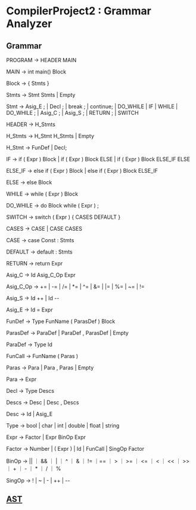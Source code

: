 # CompilerProject2 : Grammar Analyzer



## Grammar 

PROGRAM -> HEADER MAIN


MAIN -> int main() Block

Block -> { Stmts }

Stmts -> Stmt Stmts | Empty

Stmt -> Asig_E ; | Decl ; | break ; | continue; | DO_WHILE | IF | WHILE | DO_WHILE ; | Asig_C ; | Asig_S ; | RETURN ; | SWITCH



HEADER -> H_Stmts

H_Stmts -> H_Stmt H_Stmts | Empty

H_Stmt -> FunDef | Decl;



IF -> if ( Expr ) Block | if ( Expr ) Block ELSE | if ( Expr ) Block ELSE_IF ELSE

ELSE_IF -> else if ( Expr ) Block | else if ( Expr ) Block ELSE_IF

ELSE -> else Block



WHILE -> while ( Expr ) Block

DO_WHILE -> do Block while ( Expr ) ;



SWITCH -> switch ( Expr ) { CASES DEFAULT }



CASES -> CASE | CASE CASES

CASE -> case Const : Stmts

DEFAULT -> default : Stmts



RETURN -> return Expr



Asig_C -> Id Asig_C_Op Expr

Asig_C_Op -> += | -= | /= | *= | ^= | &= | |= | %= | ~= | !=

Asig_S -> Id ++ | Id --

Asig_E -> Id = Expr



FunDef -> Type FunName ( ParasDef ) Block

ParasDef -> ParaDef | ParaDef , ParasDef | Empty

ParaDef -> Type Id




FunCall -> FunName ( Paras )

Paras -> Para | Para , Paras | Empty

Para -> Expr




Decl -> Type Descs

Descs -> Desc | Desc , Descs

Desc -> Id | Asig_E




Type -> bool | char | int | double | float | string

Expr -> Factor | Expr BinOp Expr

Factor -> Number | ( Expr ) | Id | FunCall | SingOp Factor

BinOp -> || ｜ && ｜ | ｜ ^ ｜ & ｜ != ｜== ｜ > ｜ >= ｜ <= ｜ < ｜ << ｜ >> ｜ + ｜ - ｜ * ｜ / ｜ %

SingOp -> ! | ~ | - | ++ | --





## [AST](CompilerProject2/AST.txt)

